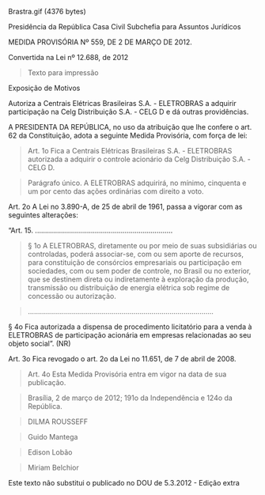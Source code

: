 Brastra.gif (4376 bytes)

Presidência da República
Casa Civil
Subchefia para Assuntos Jurídicos


MEDIDA PROVISÓRIA Nº 559, DE 2 DE MARÇO DE 2012.

Convertida na Lei nº 12.688, de 2012
> Texto para impressão

Exposição de Motivos

Autoriza a Centrais Elétricas Brasileiras S.A. - ELETROBRAS a adquirir participação na Celg Distribuição S.A. - CELG D e dá outras providências.


A PRESIDENTA DA REPÚBLICA, no uso da atribuição que lhe confere o art. 62 da Constituição, adota a seguinte Medida Provisória, com força de lei:

> Art. 1o  Fica a Centrais Elétricas Brasileiras S.A. - ELETROBRAS autorizada a adquirir o controle acionário da Celg Distribuição S.A. - CELG D.

> Parágrafo único.  A ELETROBRAS adquirirá, no mínimo, cinquenta e um por cento das ações ordinárias com direito a voto.

Art. 2o  A Lei no 3.890-A, de 25 de abril de 1961, passa a vigorar com as seguintes alterações:



“Art. 15.  .....................................................................

> § 1o  A ELETROBRAS, diretamente ou por meio de suas subsidiárias ou controladas, poderá associar-se, com ou sem aporte de recursos, para constituição de consórcios empresariais ou participação em sociedades, com ou sem poder de controle, no Brasil ou no exterior, que se destinem direta ou indiretamente à exploração da produção, transmissão ou distribuição de energia elétrica sob regime de concessão ou autorização.

> .............................................................................................

§ 4o  Fica autorizada a dispensa de procedimento licitatório para a venda à ELETROBRAS de participação acionária em empresas relacionadas ao seu objeto social”. (NR)

Art. 3o Fica revogado o art. 2o da Lei no 11.651, de 7 de abril de 2008.

> Art. 4o  Esta Medida Provisória entra em vigor na data de sua publicação.

> Brasília, 2 de março de 2012; 191o da Independência e 124o da República.

> DILMA ROUSSEFF

> Guido Mantega

> Edison Lobão

> Miriam Belchior

Este texto não substitui o publicado no DOU de 5.3.2012 - Edição extra




















